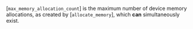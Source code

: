 [`max_memory_allocation_count`] is
the maximum number of device memory allocations, as created by
[`allocate_memory`], which  **can**  simultaneously exist.